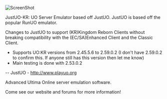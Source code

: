 ![ScreenShot](JustUOlogo.png)

JustUO-KR: UO Server Emulator based off JustUO. JustUO is based off the popular RunUO emulator. 

Changes to JustUO to support (KR)Kingdom Reborn Clients without breaking compatibility with the (EC/SA)Enhanced Client and the Classic Client.

- Supports UO:KR versions from 2.45.5.6 to 2.59.0.2 (I don't have 2.59.0.2 to confirm this. If anyone still has this version then let me know)
- Main testing is done with 2.53.0.2

--
JustUO - http://www.playuo.org

Advanced Ultima Online server emulation software.

Come see our website and forums for more information!
